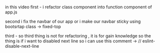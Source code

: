 in this video
first - i refactor class component into function component of app.js 

second i fix the navbar of our app or i make our navbar sticky using bootsrtap class -> fixed-top

third - so third thing is not for refactoring , it is for gain knowledge so the thing is 
if i want to disabled next line so i can use this comment ->  // eslint-disable-next-line 